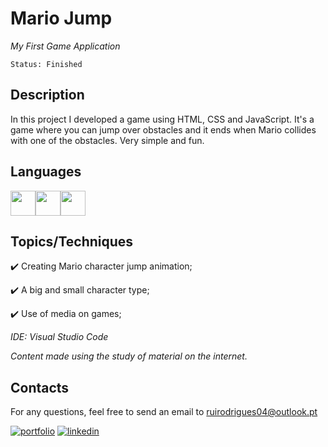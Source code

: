 # Mario Jump

*My First Game Application*

```
Status: Finished
```
## Description
In this project I developed a game using HTML, CSS and JavaScript. It's a game where you can jump over obstacles and it ends when Mario collides with one of the obstacles. Very simple and fun.

## Languages 
<img src="https://cdn.jsdelivr.net/gh/devicons/devicon/icons/html5/html5-original.svg" width="40" height="40"/><img src="https://cdn.jsdelivr.net/gh/devicons/devicon/icons/css3/css3-original.svg" width="40" height="40"/><img src="https://cdn.jsdelivr.net/gh/devicons/devicon/icons/javascript/javascript-original.svg" width="40" height="40"/>




## Topics/Techniques

:heavy_check_mark: Creating Mario character jump animation;

:heavy_check_mark: A big and small character type;

:heavy_check_mark: Use of media on games;

*IDE: Visual Studio Code*

*Content made using the study of material on the internet.*

## Contacts

For any questions, feel free to send an email to ruirodrigues04@outlook.pt

[![portfolio](https://img.shields.io/badge/my_portfolio-000?style=for-the-badge&logo=ko-fi&logoColor=white)](https://github.com/ruirodriguess)
[![linkedin](https://img.shields.io/badge/linkedin-0A66C2?style=for-the-badge&logo=linkedin&logoColor=white)](https://www.linkedin.com/in/ruirodrigues-dev/)
